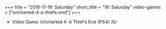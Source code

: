+++
title = "2016-11-19: Saturday"
short_title = "19: Saturday"
video-games = ["uncharted-4-a-thiefs-end"]
+++


* Video Game: Uncharted 4: A Thief’s End {PS4} /b/